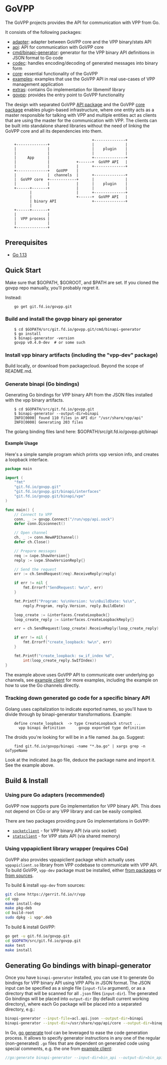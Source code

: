 # GoVPP

The GoVPP projects provides the API for communication with VPP from Go.

It consists of the following packages:
- [adapter](adapter/): adapter between GoVPP core and the VPP binary/stats API
- [api](api/): API for communication with GoVPP core
- [cmd/binapi-generator](cmd/binapi-generator/): generator for the VPP binary API definitions in JSON format to Go code
- [codec](codec/): handles encoding/decoding of generated messages into binary form
- [core](core/): essential functionality of the GoVPP
- [examples](examples/): examples that use the GoVPP API in real use-cases of VPP management application
- [extras](extras/): contains Go implementation for libmemif library
- [govpp](govpp.go): provides the entry point to GoVPP functionality

The design with separated GoVPP [API package](api/) and the GoVPP [core package](core/) enables
plugin-based infrastructure, where one entity acts as a master responsible for talking with VPP and multiple
entities act as clients that are using the master for the communication with VPP.
The clients can be built into standalone shared libraries without the need
of linking the GoVPP core and all its dependencies into them.

```
                                       +--------------+
    +--------------+                   |              |
    |              |                   |    plugin    |
    |              |                   |              |
    |     App      |                   +--------------+
    |              |            +------+  GoVPP API   |
    |              |            |      +--------------+
    +--------------+   GoVPP    |
    |              |  channels  |      +--------------+
    |  GoVPP core  +------------+      |              |
    |              |            |      |    plugin    |
    +------+-------+            |      |              |
           |                    |      +--------------+
           |                    +------+  GoVPP API   |
           | binary API                +--------------+
           |
    +------+-------+
    |              |
    |  VPP process |
    |              |
    +--------------+
```

## Prerequisites

- [Go 1.13](https://golang.org/dl)

## Quick Start

Make sure that $GOPATH, $GOROOT, and $PATH are set. If you cloned the
govpp repo manually, you'll probably regret it.

Instead:

```
    go get git.fd.io/govpp.git
```

### Build and install the govpp binary api generator

```
    $ cd $GOPATH/src/git.fd.io/govpp.git/cmd/binapi-generator
    $ go install
    $ binapi-generator -version
    govpp v0.4.0-dev  # or some such
```
### Install vpp binary artifacts (including the "vpp-dev" package)

Build locally, or download from packagecloud. Beyond the scope of
README.md.

### Generate binapi (Go bindings)

Generating Go bindings for VPP binary API from the JSON files
installed with the vpp binary artifacts.

```
    $ cd $GOPATH/src/git.fd.io/govpp.git
    $ binapi-generator --output-dir=binapi
    INFO[0000] found 110 files in API dir "/usr/share/vpp/api"
    INFO[0000] Generating 203 files
```

The golang binding files land here: $GOPATH/src/git.fd.io/govpp.git/binapi

#### Example Usage

Here's a simple sample program which prints vpp version info, and
creates a loopback interface.

```go
package main

import (
	"fmt"
	"git.fd.io/govpp.git"
	"git.fd.io/govpp.git/binapi/interfaces"
	"git.fd.io/govpp.git/binapi/vpe"
)

func main() {
	// Connect to VPP
	conn, _ := govpp.Connect("/run/vpp/api.sock")
	defer conn.Disconnect()

	// Open channel
	ch, _ := conn.NewAPIChannel()
	defer ch.Close()

	// Prepare messages
	req := &vpe.ShowVersion{}
	reply := &vpe.ShowVersionReply{}

	// Send the request
	err := ch.SendRequest(req).ReceiveReply(reply)

	if err != nil {
		fmt.Errorf("SendRequest: %w\n", err)
	}

	fmt.Printf("Program: %s\nVersion: %s\nBuildDate: %s\n",
		reply.Program, reply.Version, reply.BuildDate)

	loop_create := &interfaces.CreateLoopback{}
	loop_create_reply := &interfaces.CreateLoopbackReply{}

	err = ch.SendRequest(loop_create).ReceiveReply(loop_create_reply)

	if err != nil {
		fmt.Errorf("create_loopback: %w\n", err)
	}

	fmt.Printf("create_loopback: sw_if_index %d",
		int(loop_create_reply.SwIfIndex))
}
```

The example above uses GoVPP API to communicate over underlying go channels,
see [example client](examples/simple-client/simple_client.go)
for more examples, including the example on how to use the Go channels directly.

### Tracking down generated go code for a specific binary API

Golang uses capitalization to indicate exported names, so you'll have
to divide through by binapi-generator transformations. Example:

```
    define create_loopback  -> type CreateLoopback struct ...
      vpp binapi definition      govpp exported type definition
```
The droids you're looking for will be in a file named
<something>.ba.go.  Suggest:

```
    find git.fd.io/govpp/binapi -name "*.ba.go" | xargs grep -n GoTypeName
```

Look at the indicated <something>.ba.go file, deduce the package name
and import it. See the example above.

## Build & Install

### Using pure Go adapters (recommended)

GoVPP now supports pure Go implementation for VPP binary API. This does
not depend on CGo or any VPP library and can be easily compiled.

There are two packages providing pure Go implementations in GoVPP:
- [`socketclient`](adapter/socketclient) - for VPP binary API (via unix socket)
- [`statsclient`](adapter/statsclient) - for VPP stats API (via shared memory)

### Using vppapiclient library wrapper (requires CGo)

GoVPP also provides vppapiclient package which actually uses
`vppapiclient.so` library from VPP codebase to communicate with VPP API.
To build GoVPP, `vpp-dev` package must be installed,
either [from packages][from-packages] or [from sources][from-sources].

To build & install `vpp-dev` from sources:

```sh
git clone https://gerrit.fd.io/r/vpp
cd vpp
make install-dep
make pkg-deb
cd build-root
sudo dpkg -i vpp*.deb
```

To build & install GoVPP:

```sh
go get -u git.fd.io/govpp.git
cd $GOPATH/src/git.fd.io/govpp.git
make test
make install
```

## Generating Go bindings with binapi-generator

Once you have `binapi-generator` installed, you can use it to generate Go bindings for VPP binary API
using VPP APIs in JSON format. The JSON input can be specified as a single file (`input-file` argument), or
as a directory that will be scanned for all `.json` files (`input-dir`). The generated Go bindings will
be placed into `output-dir` (by default current working directory), where each Go package will be placed into
a separated directory, e.g.:

```sh
binapi-generator --input-file=acl.api.json --output-dir=binapi
binapi-generator --input-dir=/usr/share/vpp/api/core --output-dir=binapi
```

In Go, [go generate](https://blog.golang.org/generate) tool can be leveraged to ease the code generation
process. It allows to specify generator instructions in any one of the regular (non-generated) `.go` files
that are dependent on generated code using special comments, e.g. the one from
[example client](examples/simple-client/simple_client.go):

```go
//go:generate binapi-generator --input-dir=bin_api --output-dir=bin_api
```

[from-packages]: https://wiki.fd.io/view/VPP/Installing_VPP_binaries_from_packages
[from-sources]: https://wiki.fd.io/view/VPP/Build,_install,_and_test_images#Build_A_VPP_Package
